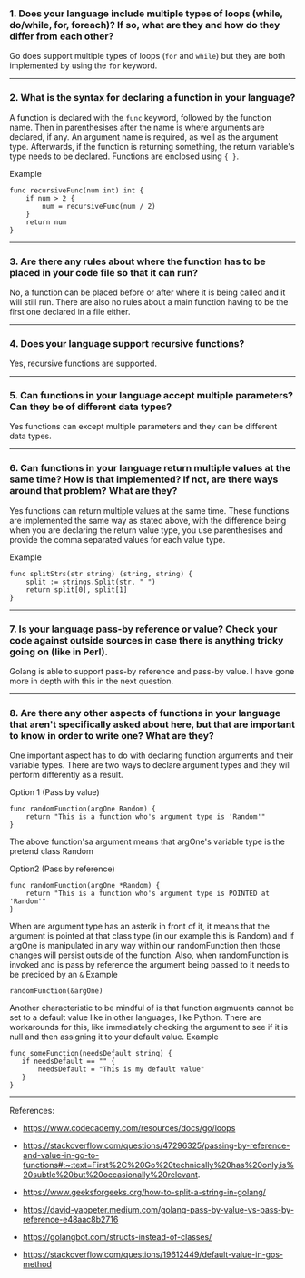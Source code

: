 ### 1. Does your language include multiple types of loops (while, do/while, for, foreach)? If so, what are they and how do they differ from each other?

Go does support multiple types of loops (`for` and `while`) but they are both implemented by using the `for` keyword.
***

### 2. What is the syntax for declaring a function in your language?

A function is declared with the `func` keyword, followed by the function name. Then in parenthesises after the name is where arguments are declared, if any. An argument name is required, as well as the argument type. Afterwards, if the function is returning something, the return variable's type needs to be declared. Functions are enclosed using `{ }`.

Example
```
func recursiveFunc(num int) int {
	if num > 2 {
		num = recursiveFunc(num / 2)
	}
	return num
}
```
***

### 3. Are there any rules about where the function has to be placed in your code file so that it can run?

No, a function can be placed before or after where it is being called and it will still run. There are also no rules about a main function having to be the first one declared in a file either.
***

### 4. Does your language support recursive functions?

Yes, recursive functions are supported.
***

### 5. Can functions in your language accept multiple parameters? Can they be of different data types?

Yes functions can except multiple parameters and they can be different data types.
***

### 6. Can functions in your language return multiple values at the same time? How is that implemented? If not, are there ways around that problem? What are they?

Yes functions can return multiple values at the same time. These functions are implemented the same way as stated above, with the difference being when you are declaring the return value type, you use parenthesises and provide the comma separated values for each value type.

Example
```
func splitStrs(str string) (string, string) {
	split := strings.Split(str, " ")
	return split[0], split[1]
}
```
***

### 7. Is your language pass-by reference or value? Check your code against outside sources in case there is anything tricky going on (like in Perl).

Golang is able to support pass-by reference and pass-by value. I have gone more in depth with this in the next question.
***

### 8. Are there any other aspects of functions in your language that aren't specifically asked about here, but that are important to know in order to write one? What are they?

One important aspect has to do with declaring function arguments and their variable types. There are two ways to declare argument types and they will perform differently as a result.

Option 1 (Pass by value)
```
func randomFunction(argOne Random) {
	return "This is a function who's argument type is 'Random'"
}
```
The above function'sa argument means that argOne's variable type is the pretend class Random

Option2 (Pass by reference)
```
func randomFunction(argOne *Random) {
	return "This is a function who's argument type is POINTED at 'Random'"
}
```
When are argument type has an asterik in front of it, it means that the argument is pointed at that class type (in our example this is Random) and if argOne is manipulated in any way within our randomFunction then those changes will persist outside of the function. Also, when randomFunction is invoked and is pass by reference the argument being passed to it needs to be precided by an `&`
Example
```
randomFunction(&argOne)
```

Another characteristic to be mindful of is that function argmuents cannot be set to a default value like in other languages, like Python. There are workarounds for this, like immediately checking the argument to see if it is null and then assigning it to your default value.
Example
```
func someFunction(needsDefault string) {
   if needsDefault == "" {
       needsDefault = "This is my default value"
   }
}
```
***

References:

- https://www.codecademy.com/resources/docs/go/loops

- https://stackoverflow.com/questions/47296325/passing-by-reference-and-value-in-go-to-functions#:~:text=First%2C%20Go%20technically%20has%20only,is%20subtle%20but%20occasionally%20relevant.

- https://www.geeksforgeeks.org/how-to-split-a-string-in-golang/

- https://david-yappeter.medium.com/golang-pass-by-value-vs-pass-by-reference-e48aac8b2716

- https://golangbot.com/structs-instead-of-classes/

- https://stackoverflow.com/questions/19612449/default-value-in-gos-method
